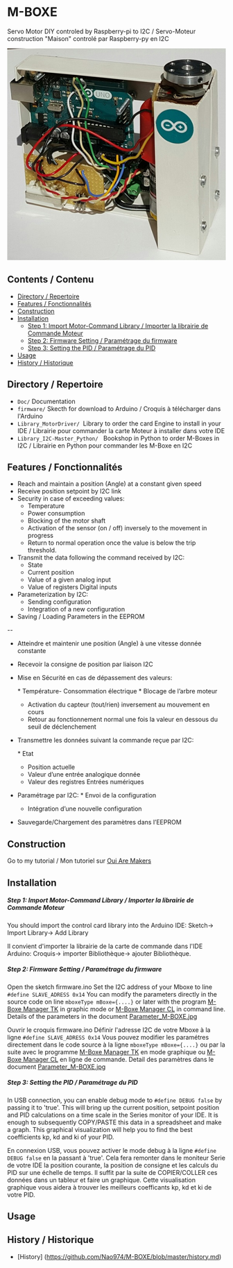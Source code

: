# M-BOXE

Servo Motor DIY controled by Raspberry-pi to I2C / Servo-Moteur construction "Maison" controlé par Raspberry-py en I2C

<img src="https://github.com/Nao974/M-BOXE/blob/master/M-BOXE.jpg">


## Contents / Contenu

* [Directory / Repertoire](https://github.com/Nao974/M-BOXE#directory--Repertoire)
* [Features / Fonctionnalités](https://github.com/Nao974/M-BOXE#directory--repertoire)
* [Construction](https://github.com/Nao974/M-BOXE#construction)
* [Installation](https://github.com/Nao974/M-BOXE#installation)
	* [Step 1: Import Motor-Command Library / Importer la librairie de Commande Moteur](https://github.com/Nao974/M-Boxe#step-1-import-motor-command-library--importer-la-librairie-de-commande-moteur)	
	* [Step 2: Firmware Setting / Paramétrage du firmware](https://github.com/Nao974/M-Boxe#step-2-firmware-setting--paramétrage-du-firmware)
	* [Step 3: Setting the PID / Paramétrage du PID](https://github.com/Nao974/M-Boxe#step-3-setting-the-pid--paramétrage-du-pid)
* [Usage](https://github.com/Nao974/M-BOXE#usage)
* [History / Historique](https://github.com/Nao974/M-BOXE#histroy--historique)


## Directory / Repertoire

* ```Doc/```       Documentation
* ```firmware/```  Skecth for download to Arduino / Croquis à télécharger dans l'Arduino
* ```Library_MotorDriver/```  Library to order the card Engine to install in your IDE / Librairie pour commander la carte Moteur à installer dans votre IDE
* ```Library_I2C-Master_Python/```   Bookshop in Python to order M-Boxes in I2C / Librairie en Python pour commander les M-Boxe en I2C


## Features / Fonctionnalités

* Reach and maintain a position (Angle) at a constant given speed
* Receive position setpoint by I2C link
* Security in case of exceeding values: 
	* Temperature
	* Power consumption
	* Blocking of the motor shaft
	* Activation of the sensor (on / off) inversely to the movement in progress
	* Return to normal operation once the value is below the trip threshold.
* Transmit the data following the command received by I2C:
	* State
	* Current position
	* Value of a given analog input
	* Value of registers Digital inputs
* Parameterization by I2C:
	* Sending configuration
	* Integration of a new configuration
* Saving / Loading Parameters in the EEPROM

--


* Atteindre et maintenir une position (Angle) à une vitesse donnée constante
* Recevoir la consigne de position par liaison I2C
* Mise en Sécurité en cas de dépassement des valeurs:

	* Température- Consommation électrique
	* Blocage de l’arbre moteur
	* Activation du capteur (tout/rien) inversement au mouvement en cours
	* Retour au fonctionnement normal une fois la valeur en dessous du seuil de déclenchement
* Transmettre les données suivant la commande reçue par I2C:

	* Etat
	* Position actuelle
	* Valeur d’une entrée analogique donnée
	* Valeur des registres Entrées numériques
* Paramétrage par I2C:
	* Envoi de la configuration
	* Intégration d’une nouvelle configuration
* Sauvegarde/Chargement des paramètres dans l’EEPROM


## Construction

Go to my tutorial / Mon tutoriel sur [Oui Are Makers](http://ouiaremakers.com/posts/tutoriel-diy-maxi-servo-moteur-i2c)


## Installation


##### Step 1: Import Motor-Command Library / Importer la librairie de Commande Moteur 

You should import the control card library into the Arduino IDE:
	Sketch-> Import Library-> Add Library

Il convient d'importer la librairie de la carte de commande dans l'IDE Arduino: 
	Croquis-> importer Bibliothèque-> ajouter Bibliothèque.


##### Step 2: Firmware Setting / Paramétrage du firmware

Open the sketch firmware.ino
Set the I2C address of your Mboxe to line ``` #define SLAVE_ADRESS 0x14 ```
You can modify the parameters directly in the source code on line ```mboxeType mBoxe={....}``` or later with the program [M-Boxe Manager TK](https://github.com/Nao974/M-BOXE_Manager_TK) in graphic mode or [M-Boxe Manager CL](https://github.com/Nao974/M-BOXE_Manager_CL) in command line.
Details of the parameters in the document [Parameter_M-BOXE.jpg](https://github.com/Nao974/M-BOXE/blob/master/doc/Parameter_M-BOXE.pdf)


Ouvrir le croquis firmware.ino
Définir l'adresse I2C de votre Mboxe à la ligne ``` #define SLAVE_ADRESS 0x14 ```
Vous pouvez modifier les paramétres directement dans le code source à la ligne ```mboxeType mBoxe={....}``` ou par la suite avec le programme [M-Boxe Manager TK](https://github.com/Nao974/M-BOXE_Manager_TK) en mode graphique ou  [M-Boxe Manager CL](https://github.com/Nao974/M-BOXE_Manager_CL) en ligne de commande.
Detail des paramètres dans le document [Parameter_M-BOXE.jpg](https://github.com/Nao974/M-BOXE/blob/master/doc/Parameter_M-BOXE.pdf)


##### Step 3: Setting the PID / Paramétrage du PID

In USB connection, you can enable debug mode to ```#define DEBUG false``` by passing it to 'true'. This will bring up the current position, setpoint position and PID calculations on a time scale in the Series monitor of your IDE. It is enough to subsequently COPY/PASTE this data in a spreadsheet and make a graph.
This graphical visualization will help you to find the best coefficients kp, kd and ki of your PID.

En connexion USB, vous pouvez activer le mode debug à la ligne ```#define DEBUG false``` en la passant à 'true'. Cela fera remonter dans le moniteur Serie de votre IDE la position courante, la position de consigne et les calculs du PID sur une échelle de temps. Il suffit par la suite de COPIER/COLLER ces données dans un tableur et faire un graphique.
Cette visualisation graphique vous aidera à trouver les meilleurs coefficants kp, kd et ki de votre PID.

## Usage



## History / Historique

- [History] (https://github.com/Nao974/M-BOXE/blob/master/history.md)


